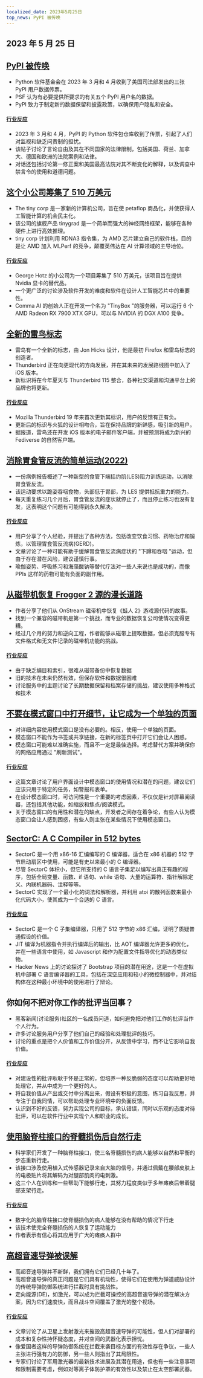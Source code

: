 ```yaml
---
localized_date: 2023年5月25日
top_news: PyPI 被传唤
---
```


## 2023 年 5 月 25 日

## [PyPI 被传唤](https://blog.pypi.org/posts/2023-05-24-pypi-was-subpoenaed/)

- Python 软件基金会在 2023 年 3 月和 4 月收到了美国司法部发出的三张 PyPI 用户数据传票。
- PSF 认为有必要提供所要求的有关五个 PyPI 用户名的数据。
- PyPI 致力于制定新的数据保留和披露政策，以确保用户隐私和安全。

#### [行业反应](http://news.ycombinator.com/item?id=36061407)

- 2023 年 3 月和 4 月，PyPI 的 Python 软件包仓库收到了传票，引起了人们对监视和缺乏问责制的担忧。
- 该帖子讨论了言论自由及其在不同国家的法律限制，包括美国、荷兰、加拿大、德国和欧洲的法院案例和法律。
- 对话还包括讨论第一修正案和美国最高法院对其不断变化的解释，以及调查中禁言令的使用和道德问题。

## [这个小公司筹集了 510 万美元](https://geohot.github.io//blog/jekyll/update/2023/05/24/the-tiny-corp-raised-5M.html)

- The tiny corp 是一家新的计算机公司，旨在使 petaflop 商品化，并使获得人工智能计算的机会民主化。
- 该公司的旗舰产品 tinygrad 是一个简单而强大的神经网络框架，能够在各种硬件上进行高效推理。
- tiny corp 计划利用 RDNA3 指令集，为 AMD 芯片建立自己的软件栈，目的是让 AMD 加入 MLPerf 的竞争，颠覆英伟达在 AI 计算领域的主导地位。

#### [行业反应](http://news.ycombinator.com/item?id=36065175)

- George Hotz 的小公司为一个项目筹集了 510 万美元，该项目旨在提供 Nvidia 显卡的替代品。
- 一个更广泛的讨论涉及软件开发的难度和软件在设计人工智能芯片中的重要性。
- Comma AI 的创始人正在开发一个名为 "TinyBox "的服务器，可以运行 6 个 AMD Radeon RX 7900 XTX GPU，可以与 NVIDIA 的 DGX A100 竞争。

## [全新的雷鸟标志](https://blog.thunderbird.net/2023/05/introducing-the-brand-new-thunderbird-logo/)

- 雷鸟有一个全新的标志，由 Jon Hicks 设计，他是最初 Firefox 和雷鸟标志的创造者。
- Thunderbird 正在向更现代的方向发展，并在其未来的发展路线图中加入了 iOS 版本。
- 新标识将在今年夏天与 Thunderbird 115 整合，各种社交渠道和沟通平台上的品牌也将更新。

#### [行业反应](http://news.ycombinator.com/item?id=36063943)

- Mozilla Thunderbird 19 年来首次更新其标识，用户的反馈有正有负。
- 更新后的标识与火狐的设计相吻合，旨在保持品牌的新鲜感，吸引新的用户。
- 据报道，雷鸟还在开发 iOS 版本的电子邮件客户端，并被预测将成为新兴的 Fediverse 的自然客户端。

## [消除胃食管反流的简单运动(2022)](https://www.ncbi.nlm.nih.gov/pmc/articles/PMC9106553/)

- 一份病例报告概述了一种新型的食管下端括约肌(LES)阻力训练运动，以消除胃食管反流。
- 该运动要求以跪姿吞咽食物，头部低于胃部，为 LES 提供抵抗重力的能力。
- 每天重复练习几个月后，胃食管反流的症状就停止了，而且停止练习也没有复发，这表明这个问题有可能得到永久解决。

#### [行业反应](http://news.ycombinator.com/item?id=36059247)

- 用户分享了个人经验，并提出了各种方法，包括改变饮食习惯、药物治疗和锻炼，以管理胃食管反流病(GERD)。
- 文章讨论了一种可能有助于缓解胃食管反流病症状的 "下蹲和吞咽 "运动，但由于存在潜在风险，建议谨慎行事。
- 瑜伽姿势、呼吸练习和海藻酸钠等替代疗法对一些人来说也是成功的，而像 PPIs 这样的药物可能有负面的副作用。

## [从磁带机恢复 Frogger 2 源的漫长道路](https://github.com/Kneesnap/onstream-data-recovery/blob/main/info/INTRO.MD)

- 作者分享了他们从 OnStream 磁带机中恢复《蛙人 2》游戏源代码的故事。
- 找到一个兼容的磁带机是第一个挑战，而专业的数据恢复公司使情况变得更糟。
- 经过几个月的努力和逆向工程，作者能够从磁带上提取数据，但必须克服专有文件格式和无文件记录的磁带机功能的挑战。

#### [行业反应](http://news.ycombinator.com/item?id=36061574)

- 由于缺乏编目和索引，很难从磁带备份中恢复数据
- 旧的技术在未来仍然有效，但保存软件和数据很困难
- 讨论服务中的主题讨论了长期数据保留和档案存储的挑战，建议使用多种格式和技术

## [不要在模式窗口中打开细节，让它成为一个单独的页面](https://youdontneedamodalwindow.dev/)

- 对详细内容使用模式窗口是没有必要的。相反，使用一个单独的页面。
- 模态窗口不能作为书签或共享链接，在新的标签页中打开它们会让人困惑。
- 模态窗口可能难以准确实施，而且不一定是最佳选择。考虑替代方案并确保你的网络应用通过 "刷新测试"。

#### [行业反应](http://news.ycombinator.com/item?id=36056376)

- 这篇文章讨论了用户界面设计中模态窗口的使用情况和潜在的问题，建议它们应该只用于特定的任务，如警报和表单。
- 在设计模态窗口时，可访问性是一个重要的考虑因素，不仅仅是针对屏幕阅读器，还包括其他功能，如缩放和焦点/阅读模式。
- 关于模态窗口的有用性和潜在的缺点，开发者之间存在着争论，有些人认为模态窗口会让人感到困惑，有些人则主张在某些情况下使用模态窗口。

## [SectorC: A C Compiler in 512 bytes](https://xorvoid.com/sectorc.html)

- SectorC 是一个用 x86-16 汇编编写的 C 编译器，适合在 x86 机器的 512 字节启动扇区中使用，可能是有史以来最小的 C 编译器。
- 尽管 SectorC 体积小，但它所支持的 C 语言子集足以编写出真正有趣的程序，包括全局变量、函数、if 语句、while 语句、大量的运算符、指针解除定义、内联机器码、注释等等。
- SectorC 实现了一个最小化的词法和解析器，并利用 atoi 的散列函数来最小化代码大小，使其成为一个合适的 C 语言。

#### [行业反应](http://news.ycombinator.com/item?id=36064971)

- SectorC 是一个 C 子集编译器，只用了 512 字节的 x86 汇编，证明了质疑普通假设的价值。
- JIT 编译为机器指令并执行编译后的输出，比 AOT 编译器允许更多的优化，并在一些语言中使用，如 Javascript 和作为配置文件指导优化的动态类似物。
- Hacker News 上的讨论探讨了 Bootstrap 项目的潜在用途，这是一个在虚拟机中部署 C 语言编译器的工具，包括在深空应用和较小的微控制器中，并对结构体在这种最小环境中的使用进行了辩论。

## 你如何不把对你工作的批评当回事？

- 黑客新闻(讨论服务)社区的一名成员问道，如何避免把对他们工作的批评当作个人行为。
- 许多讨论服务用户分享了他们自己的经验和处理批评的技巧。
- 讨论的重点是把个人价值和工作价值分开，从反馈中学习，而不让它影响自我价值。

#### [行业反应](http://news.ycombinator.com/item?id=36056299)

- 对建设性的批评耿耿于怀是正常的，但培养一种反脆弱的态度可以帮助更好地处理它，并从中成为一个更好的人。
- 将自我价值从产出或交付中分离出来，假设有积极的意图，练习自我反思，并专注于自我同情，可以帮助处理专业环境中的负面反馈。
- 认识到不好的反馈，努力实现公司的目标，承认错误，同时以乐观的态度对待批评，可以在软件行业中实现个人和职业的成长。

## [使用脑脊柱接口的脊髓损伤后自然行走](https://www.nature.com/articles/s41586-023-06094-5)

- 科学家们开发了一种脑脊柱接口，使三名脊髓损伤的病人能够以自然和平衡的步态重新行走。
- 该接口涉及使用植入式传感器记录来自大脑的信号，并通过佩戴在腰部皮肤上的电极贴片将其解码为对腿部肌肉的电刺激。
- 这三个人在训练和一些帮助下能够行走，其努力程度类似于多年瘫痪后带着腿部支架行走。

#### [行业反应](http://news.ycombinator.com/item?id=36059429)

- 数字化的脑脊柱接口使脊髓损伤的病人能够在没有帮助的情况下行走
- 该技术使完全脊髓损伤的人恢复了运动能力
- 作者表示有信心将其应用于广大的瘫痪人群中

## [高超音速导弹被误解](https://medium.com/@ToryBrunoULA/hypersonic-missiles-are-just-misunderstood-1a35c8ae3dd0)

- 高超音速导弹并不新鲜，我们拥有它们已经几十年了。
- 高超音速导弹的真正问题是它们具有机动性，使得它们在使用为弹道威胁设计的传统导弹防御系统进行拦截时具有挑战性。
- 定向能源(DE)，如激光，可以成为拦截可操控的高超音速导弹的潜在解决方案，因为它们速度快，而且战斗空间覆盖了激光的整个视场。

#### [行业反应](http://news.ycombinator.com/item?id=36057675)

- 文章讨论了从卫星上发射激光来摧毁高超音速导弹的可能性，但人们对部署的成本和复杂性持怀疑态度，并对空间的武器化表示担忧。
- 像爱国者这样的导弹防御系统在拦截来袭目标方面的有效性存在争议，一些人主张进行强有力的防御，另一些人则指出了其局限性。
- 专家们讨论了军用激光器的最新技术进展及其潜在用途，但也有一些注意事项和限制需要考虑，例如对等离子体防护罩的有效性以及禁止在太空部署武器。


